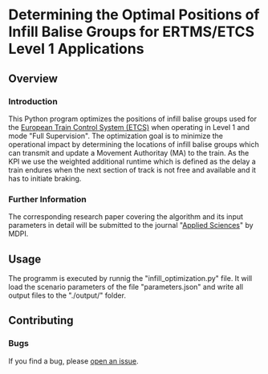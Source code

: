 # Determining the Optimal Positions of Infill Balise Groups for ERTMS/ETCS Level 1 Applications

## Overview
### Introduction
This Python program optimizes the positions of infill balise groups used for the [European Train Control System (ETCS)](https://en.wikipedia.org/wiki/European_Train_Control_System) when operating in Level 1 and mode "Full Supervision".
The optimization goal is to minimize the operational impact by determining the locations of infill balise groups which can transmit and update a Movement Authoritay (MA) to the train.
As the KPI we use the weighted additional runtime which is defined as the delay a train endures when the next section of track is not free and available and it has to initiate braking.

### Further Information
The corresponding research paper covering the algorithm and its input parameters in detail will be submitted to the journal "[Applied Sciences](https://www.mdpi.com/journal/applsci)" by MDPI.

## Usage
The programm is executed by runnig the "infill_optimization.py" file.
It will load the scenario parameters of the file "parameters.json" and write all output files to the "./output/" folder.

## Contributing
### Bugs
If you find a bug, please [open an issue](https://github.com/wink-christopher/etcs-l1-infill-optimization/issues).

